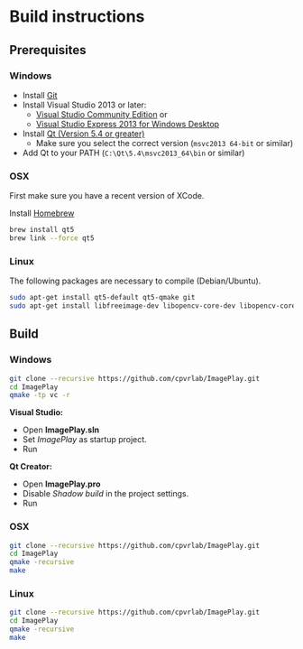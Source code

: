 # Build instructions

## Prerequisites

### Windows
* Install [Git](http://git-scm.com/download/win/)
* Install Visual Studio 2013 or later:
   * [Visual Studio Community Edition](https://www.visualstudio.com/en-us/products/visual-studio-community-vs/)
    or
   * [Visual Studio Express 2013 for Windows Desktop](https://www.visualstudio.com/downloads/)
* Install [Qt (Version 5.4 or greater)](http://www.qt.io/download-open-source/)
   * Make sure you select the correct version (`msvc2013 64-bit` or similar)
* Add Qt to your PATH (`C:\Qt\5.4\msvc2013_64\bin` or similar)

### OSX
First make sure you have a recent version of XCode.

Install [Homebrew](http://brew.sh)

```sh
brew install qt5
brew link --force qt5
```

### Linux
The following packages are necessary to compile (Debian/Ubuntu).

```sh
sudo apt-get install qt5-default qt5-qmake git
sudo apt-get install libfreeimage-dev libopencv-core-dev libopencv-core-dev libopencv-imgproc-dev libopencv-highgui-dev
```

## Build

### Windows
```sh
git clone --recursive https://github.com/cpvrlab/ImagePlay.git
cd ImagePlay
qmake -tp vc -r
```
**Visual Studio:**
 * Open **ImagePlay.sln**
 * Set *ImagePlay* as startup project.
 * Run

**Qt Creator:**
 * Open **ImagePlay.pro**
 * Disable *Shadow build* in the project settings.
 * Run

### OSX
```sh
git clone --recursive https://github.com/cpvrlab/ImagePlay.git
cd ImagePlay
qmake -recursive
make 
```

### Linux
```sh
git clone --recursive https://github.com/cpvrlab/ImagePlay.git
cd ImagePlay
qmake -recursive
make 
```
